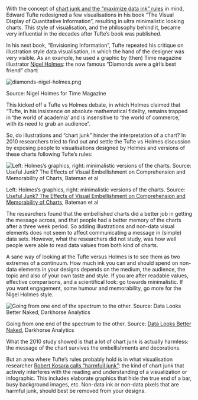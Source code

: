 With the concept of <span class="internal-link">[chart junk and the “maximize data ink” rules](chart-junk-and-data-ink-origins)</span> in mind, Edward Tufte redesigned a few visualisations in his book “The Visual Display of Quantitative Information”, resulting in ultra minimalistic looking charts. This style of visualisation, and the philosophy behind it, became very influential in the decades after Tufte’s book was published.

In his next book, “Envisioning Information”, Tufte repeated his critique on illustration style data visualisation, in which the hand of the designer was very visible. As an example, he used a graphic by (then) Time magazine illustrator [Nigel Holmes](http://www.nigelholmes.com/): the now famous “Diamonds were a girl’s best friend” chart:

![diamonds-nigel-holmes.png](Chart%20junk%20and%20data%20ink%2045cd2a8ea3454bffa82b78d53ca414dc/diamonds-nigel-holmes.png)

Source: Nigel Holmes for Time Magazine

This kicked off a Tufte vs Holmes debate, in which Holmes claimed that “Tufte, in his insistence on absolute mathematical fidelity, remains trapped in ‘the world of academia’ and is insensitive to ‘the world of commerce,’ with its need to grab an audience”.

So, do illustrations  and “chart junk” hinder the interpretation of a chart? In 2010 researchers tried to find out and settle the Tufte vs Holmes discussion by exposing people to visualisations designed by Holmes and versions of these charts following Tufte’s rules:

![Left: Holmes’s graphics, right: minimalistic versions of the charts. Source: [Useful Junk? The Effects of Visual Embellishment on Comprehension and Memorability of Charts](http://www.stat.columbia.edu/~gelman/communication/Bateman2010.pdf), Bateman et al](Chart%20junk%20and%20data%20ink%2045cd2a8ea3454bffa82b78d53ca414dc/holmes-tufte.png)

Left: Holmes’s graphics, right: minimalistic versions of the charts. Source: [Useful Junk? The Effects of Visual Embellishment on Comprehension and Memorability of Charts](http://www.stat.columbia.edu/~gelman/communication/Bateman2010.pdf), Bateman et al

The researchers found that the embellished charts did a better job in getting the message across, and that people had a better memory of the charts after a three week period. So adding illustrations and non-data visual elements does not seem to affect communicating a message in (simple) data sets. However, what the researchers did not study, was how well people were able to read data values from both kind of charts.

A sane way of looking at the Tufte versus Holmes is to see them as two extremes of a continuum. How much ink you can and should spend on non-data elements in your designs depends on the medium, the audience, the topic and also of your own taste and style. If you are after readable values, effective comparisons, and a scientifical look: go towards minimalistic. If you want engagement, some humour and memorability, go more for the Nigel Holmes style.

![Going from one end of the spectrum to the other. Source: [Data Looks Better Naked](https://www.darkhorseanalytics.com/blog/data-looks-better-naked), Darkhorse Analytics](Chart%20junk%20and%20data%20ink%2045cd2a8ea3454bffa82b78d53ca414dc/data-ink.gif)

Going from one end of the spectrum to the other. Source: [Data Looks Better Naked](https://www.darkhorseanalytics.com/blog/data-looks-better-naked), Darkhorse Analytics

What the 2010 study showed is that a lot of chart junk is actually harmless: the message of the chart survives the embellishments and decorations.

But an area where Tufte’s rules probably hold is in what visualisation researcher [Robert Kosara calls “harmfull junk”](https://eagereyes.org/blog/2012/three-types-chart-junk): the kind of chart junk that actively interferes with the reading and understanding of a visualization or infographic. This includes elaborate graphics that hide the true end of a bar, busy background images, etc. Non-data ink or non-data pixels that are harmful junk, should best be removed  from your designs.